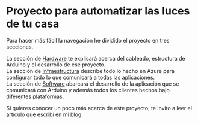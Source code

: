 # Proyecto para automatizar las luces de tu casa

Para hacer más fácil la navegación he dividido el proyecto en tres secciones.

La sección de [Hardware](https://github.com/aminespinoza/Control-casa/tree/master/Hardware) te explicará acerca del cableado, estructura de Arduino y el desarrollo de ese proyecto.  
La sección de [Infraestructura](https://github.com/aminespinoza/Control-casa/tree/master/Infraestructura) describe todo lo hecho en Azure para configurar todo lo que comunicará a todas las aplicaciones.  
La sección de [Software](https://github.com/aminespinoza/Control-casa/tree/master/Software) abarcará el desarrollo de la aplicación que se comunicará con Arduino y además todos los clientes hechos bajo diferentes plataformas.

Si quieres conocer un poco más acerca de este proyecto, te invito a leer el artículo que escribí en mi blog.
